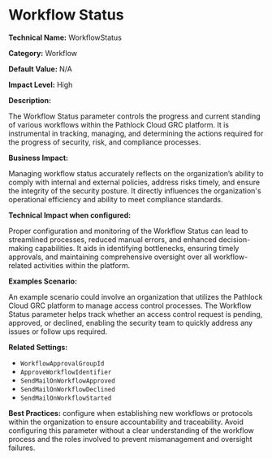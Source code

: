# Workflow Status

**Technical Name:** WorkflowStatus

**Category:** Workflow

**Default Value:** N/A

**Impact Level:** High

**Description:**

The Workflow Status parameter controls the progress and current standing of various workflows within the Pathlock Cloud GRC platform. It is instrumental in tracking, managing, and determining the actions required for the progress of security, risk, and compliance processes.

**Business Impact:**

Managing workflow status accurately reflects on the organization’s ability to comply with internal and external policies, address risks timely, and ensure the integrity of the security posture. It directly influences the organization's operational efficiency and ability to meet compliance standards.

**Technical Impact when configured:**

Proper configuration and monitoring of the Workflow Status can lead to streamlined processes, reduced manual errors, and enhanced decision-making capabilities. It aids in identifying bottlenecks, ensuring timely approvals, and maintaining comprehensive oversight over all workflow-related activities within the platform.

**Examples Scenario:**

An example scenario could involve an organization that utilizes the Pathlock Cloud GRC platform to manage access control processes. The Workflow Status parameter helps track whether an access control request is pending, approved, or declined, enabling the security team to quickly address any issues or follow ups required.

**Related Settings:**

- `WorkflowApprovalGroupId`
- `ApproveWorkflowIdentifier`
- `SendMailOnWorkflowApproved`
- `SendMailOnWorkflowDeclined`
- `SendMailOnWorkflowStarted`

**Best Practices:** configure when establishing new workflows or protocols within the organization to ensure accountability and traceability. Avoid configuring this parameter without a clear understanding of the workflow process and the roles involved to prevent mismanagement and oversight failures.